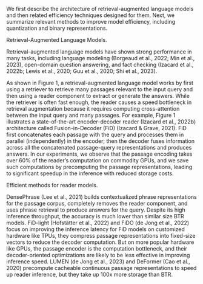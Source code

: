 We first describe the architecture of retrieval-augmented language models and then related efficiency
techniques designed for them. Next, we summarize relevant methods to improve model efficiency,
including quantization and binary representations.



Retrieval-Augmented Language Models. 

Retrieval-augmented language models have shown
strong performance in many tasks, including language modeling (Borgeaud et al., 2022; Min et al.,
2023), open-domain question answering, and fact checking (Izacard et al., 2022b; Lewis et al., 2020;
Guu et al., 2020; Shi et al., 2023).


As shown in Figure 1, a retrieval-augmented language model works by first using a retriever to retrieve
many passages relevant to the input query and then using a reader component to extract or generate
the answers. While the retriever is often fast enough, the reader causes a speed bottleneck in retrieval
augmentation because it requires computing cross-attention between the input query and many
passages. For example, Figure 1 illustrates a state-of-the-art encoder-decoder reader (Izacard et al.,
2022b) architecture called Fusion-in-Decoder (FiD) (Izacard & Grave, 2021). FiD first concatenates
each passage with the query and processes them in parallel (independently) in the encoder; then the
decoder fuses information across all the concatenated passage-query representations and produces
answers. In our experiments, we observe that the passage encoding takes over 60% of the reader’s
computation on commodity GPUs, and we save such computations by precomputing the passage
representations, leading to significant speedup in the inference with reduced storage costs.


Efficient methods for reader models.

DensePhrase (Lee et al., 2021) builds contextualized phrase
representations for the passage corpus, completely removes the reader component, and uses phrase
retrieval to produce answers for the query. Despite its high inference throughput, the accuracy is
much lower than similar size BTR models. FiD-light (Hofstätter et al., 2022) and FiDO (de Jong et al.,
2022) focus on improving the inference latency for FiD models on customized hardware like TPUs,
they compress passage representations into fixed-size vectors to reduce the decoder computation.
But on more popular hardware like GPUs, the passage encoder is the computation bottleneck, and
their decoder-oriented optimizations are likely to be less effective in improving inference speed.
LUMEN (de Jong et al., 2023) and DeFormer (Cao et al., 2020) precompute cacheable continuous
passage representations to speed up reader inference, but they take up 100x more storage than BTR.
